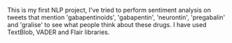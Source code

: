 This is my first NLP project, I've tried to perform sentiment analysis on tweets that mention 'gabapentinoids', 'gabapentin', 'neurontin', 'pregabalin' and 'gralise' to see what people think about these drugs. I have used TextBlob, VADER and Flair libraries.
